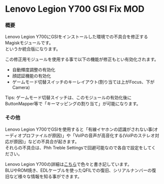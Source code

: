 # Lenovo Legion Y700 GSI Fix MOD
### 概要
Lenovo Legion Y700にGSIをインストールした環境での不具合を修正するMagiskモジュールです。<br>
というか統合版になります。<br>

この修正用モジュールを使用する事で以下の機能が修正もとい有効化されます。<br>
- 自動輝度調整の有効化
- 顔認証機能の有効化
- ゲームモード切替スイッチのキーレイアウト(割り当ては上がFocus、下がCamera)


Tips: ゲームモード切替スイッチは、このモジュールの有効化後にButtonMapper等で「キーマッピングの割り当て」が可能になります。

### その他
Lenovo Legion Y700でGSIを使用すると「有線イヤホンの認識がされない事(オーディオプロファイルが原因)」や「VoIPの音声が高音化する(VoIPのステレオ対応が原因)」などの不具合が起きます。<br>
それらの不具合は、Phh Treble Settingsで回避可能なので各自で設定をしてください。<br>


Lenovo Legion Y700の詳細は[こちら](https://note.com/reindex/n/nea6243df5d41)で色々と書き記しています。<br>
BLUやROM焼き、EDLケーブルを使ったQFILでの復旧、シリアルナンバーの復旧など様々な情報を知る事ができます。


